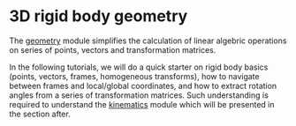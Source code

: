 # 3D rigid body geometry

The [geometry](api/kineticstoolkit.geometry.rst) module simplifies the calculation of linear algebric operations on series of points, vectors and transformation matrices.

In the following tutorials, we will do a quick starter on rigid body basics (points, vectors, frames, homogeneous transforms), how to navigate between frames and local/global coordinates, and how to extract rotation angles from a series of transformation matrices. Such understanding is required to understand the [kinematics](api/kineticstoolkit.kinematics.rst) module which will be presented in the section after.

```{tableofcontents}
```
